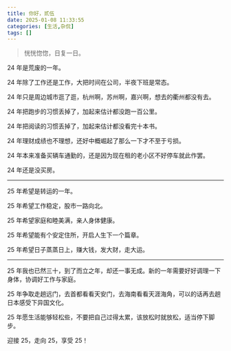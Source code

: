 ```yaml
---
title: 你好，贰伍
date: 2025-01-08 11:33:55
categories: [生活,杂侃]
tags: []
---
```


> 恍恍惚惚，日复一日。

24 年是荒废的一年。

24 年除了工作还是工作，大把时间在公司，半夜下班是常态。

24 年只是周边城市逛了逛，杭州啊，苏州啊，嘉兴啊，想去的衢州都没有去。

24 年把跑步的习惯丢掉了，加起来估计都没跑一百公里。

24 年把阅读的习惯丢掉了，加起来估计都没看完十本书。

24 年理财成绩也不理想，还好中概崛起了那么一下才不至于亏损。

24 年本来准备买辆车通勤的，还是因为现在租的老小区不好停车就此作罢。

24 年还是没买房。

---

25 年希望是转运的一年。

25 年希望工作稳定，股市一路向北。

25 年希望家庭和睦美满，亲人身体健康。

25 年希望能有个安定住所，开启人生下一个篇章。

25 年希望日子蒸蒸日上，赚大钱，发大财，走大运。

---

25 年我也已然三十，到了而立之年，却还一事无成。新的一年需要好好调理一下身体，协调好工作与家庭。

25 年争取走趟远门，去首都看看天安门，去海南看看天涯海角，可以的话再去趟日本感受下异国文化。

25 年愿生活能够轻松些，不要把自己过得太累，该放松时就放松，适当停下脚步。

迎接 25，走向 25，享受 25！
